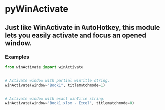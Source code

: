 # pyWinActivate

## Just like WinActivate in AutoHotkey, this module lets you easily activate and focus an opened window.


### Examples
```py
from winActivate import winActivate


# Activate window with partial winTitle string.
winActivate(window="Book1", titlematchmode=1)


# Activate window with exact winTitle string.
winActivate(window="Book1.xlsx - Excel", titlematchmode=0)

```
